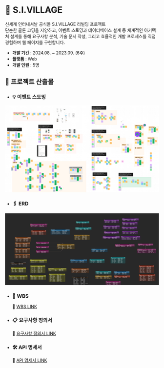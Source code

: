 # 🛒 S.I.VILLAGE
신세계 인터내셔날 공식몰 S.I.VILLAGE 리빌딩 프로젝트 <br>
단순한 클론 코딩을 지양하고, 이벤트 스토밍과 데이터베이스 설계 등 체계적인 아키텍처 설계를 통해 요구사항 분석, 기술 문서 작성, 그리고 효율적인 개발 프로세스를 직접 경험하며 웹 페이지를 구현합니다.

- **개발 기간** : 2024.08. ~ 2023.09. (6주)
- **플랫폼** : Web
- **개발 인원** : 5명

## 📂 프로젝트 산출물
- <h3>💡 이벤트 스토밍</h3>
<div align="center"> 

<img src="./readme-assets/event_storming.png"/>
</div>

- <h3>🖇️ ERD</h3>
<div align="center"> 

<img src="./readme-assets/erd_image.png"/>
</div>

- <h3>📅 WBS</h3>
  🔗 <a href="https://docs.google.com/spreadsheets/d/1ORgQ3SfN6lYpZYbLtl5h9VWyCNxmcLcOwg_KS7RETA0/edit?gid=118836952#gid=118836952" target="_blank">WBS LINK</a>

- <h3>📋 요구사항 정의서</h3>
  🔗 <a href="https://docs.google.com/spreadsheets/d/1ORgQ3SfN6lYpZYbLtl5h9VWyCNxmcLcOwg_KS7RETA0/edit?gid=1474673446#gid=1474673446" target="_blank">요구사항 정의서 LINK</a>

- <h3>🛠️ API 명세서</h3>
  🔗 <a href="https://docs.google.com/spreadsheets/d/1ORgQ3SfN6lYpZYbLtl5h9VWyCNxmcLcOwg_KS7RETA0/edit?gid=1680415821#gid=1680415821" target="_blank">API 명세서 LINK</a>